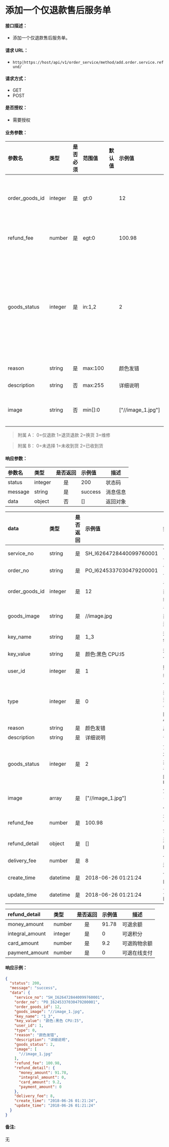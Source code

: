 # 添加一个仅退款售后服务单

#### 接口描述：
- 添加一个仅退款售后服务单。

#### 请求 URL：
- `http|https://host/api/v1/order_service/method/add.order.service.refund/`

#### 请求方式：
- GET
- POST

#### 是否授权：
- 需要授权

#### 业务参数：
|参数名|类型|是否必须|范围值|默认值|示例值|描述|
|:----|:---|:---:|:-----|:-----|:-----|-----|
|order_goods_id |integer |是 |gt:0 | |12 |订单商品编号 |
|refund_fee |number |是 |egt:0 | |100.98 |退款金额 |
|goods_status |integer |是 |in:1,2 | |2 |货物状态 1=未收到货 2=已收到货 |
|reason |string |是 |max:100 | |颜色发错 |原因 |
|description |string |否 |max:255 | |详细说明 |说明 |
|image |string |否 |min[]:0 | |[&#34;//image_1.jpg&#34;] |上传图片 |

> 附属 A：
0=仅退款 1=退货退款 2=换货 3=维修

</p>

> 附属 B：
0=未选择 1=未收到货 2=已收到货

#### 响应参数：
|参数名|类型|是否返回|示例值|描述|
|:-----|:-----|:---:|:-----|-----|
|status |integer |是 |200 |状态码 |
|message |string |是 |success |消息信息 |
|data |object |否 |[] |返回对象 |

|data|类型|是否返回|示例值|描述|
|:-----|:-----|:---:|:-----|-----|
|service_no 		|string 	|是 |SH_I6264728440099760001 |售后单号 |
|order_no 			|string 	|是 |PO_I6245337030479200001 |订单号 |
|order_goods_id 	|integer	|是 |12 |订单商品编号 |
|goods_image 		|string 	|是 |//image.jpg |订单商品封面 |
|key_name 			|string 	|是 |1_3 |规格键名 |
|key_value 			|string 	|是 |颜色:黑色 CPU:I5 |规格值 |
|user_id 			|integer 	|是 |1 |账号编号 |
|type 				|integer 	|是 |0 |售后类型，详见`附属 A` |
|reason 			|string 	|是 |颜色发错 |原因 |
|description 		|string 	|是 |详细说明 |说明 |
|goods_status 		|integer 	|是 |2 |货物状态，详见`附属 B` |
|image 				|array 		|是 |[&#34;//image_1.jpg&#34;] |凭证(照片) |
|refund_fee |number |是 |100.98 |最大可退金额 |
|refund_detail |object |是 |[] |退款明细 |
|delivery_fee |number |是 |8 |包含运费 |
|create_time 		|datetime 	|是 |2018-06-26 01:21:24 |创建时间 |
|update_time 		|datetime 	|是 |2018-06-26 01:21:24 |更新时间 |

|refund_detail|类型|是否返回|示例值|描述|
|:-----|:-----|:---:|:-----|-----|
|money_amount |number |是 |91.78 |可退余额 |
|integral_amount |integer |是 |0 |可退积分 |
|card_amount |number |是 |9.2 |可退购物余额 |
|payment_amount |number |是 |0 |可退在线支付 |

#### 响应示例：
```json
{
  "status": 200,
  "message": "success",
  "data": {
    "service_no": "SH_I6264728440099760001",
    "order_no": "PO_I6245337030479200001",
    "order_goods_id": 12,
    "goods_image": "//image_1.jpg",
    "key_name": "1_3",
    "key_value": "颜色:黑色 CPU:I5",
    "user_id": 1,
    "type": 0,
    "reason": "颜色发错",
    "description": "详细说明",
    "goods_status": 2,
    "image": [
      "//image_1.jpg"
    ],
    "refund_fee": 100.98,
    "refund_detail": {
      "money_amount": 91.78,
      "integral_amount": 0,
      "card_amount": 9.2,
      "payment_amount": 0
    },
    "delivery_fee": 8,
    "create_time": "2018-06-26 01:21:24",
    "update_time": "2018-06-26 01:21:24"
  }
}
```

#### 备注:
无